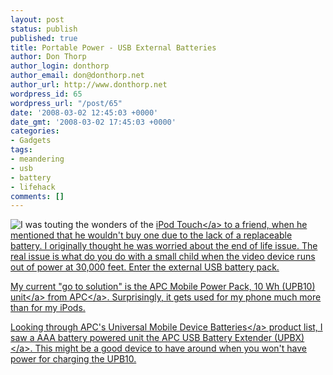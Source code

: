 ```yaml
---
layout: post
status: publish
published: true
title: Portable Power - USB External Batteries
author: Don Thorp
author_login: donthorp
author_email: don@donthorp.net
author_url: http://www.donthorp.net
wordpress_id: 65
wordpress_url: "/post/65"
date: '2008-03-02 12:45:03 +0000'
date_gmt: '2008-03-02 17:45:03 +0000'
categories:
- Gadgets
tags:
- meandering
- usb
- battery
- lifehack
comments: []
---
```

<p><img src="http:&#47;&#47;www.apc.com&#47;resource&#47;images&#47;products&#47;200&#47;53547150-5056-9170-D3E8E2F20E9D31A7_f_h_200x100.jpg" style="float: left" &#47;>I was touting the wonders of the <a href="http:&#47;&#47;www.apple.com&#47;ipodtouch&#47;" target="_blank">iPod Touch<&#47;a> to a friend, when he mentioned that he wouldn't buy one due to the lack of a replaceable battery. I originally thought he was worried about the end of life issue. The real issue is what do you do with a small child when the video device runs out of power at 30,000 feet. Enter the external USB battery pack.</p>
<p>My current "go to solution" is the <a href="http:&#47;&#47;www.apc.com&#47;resource&#47;include&#47;techspec_index.cfm?base_sku=UPB10" target="_blank">APC Mobile Power Pack, 10 Wh (UPB10) unit<&#47;a> from <a href="http:&#47;&#47;www.apc.com" target="_blank">APC<&#47;a>. Surprisingly, it gets used for my phone much more than for my iPods.</p>
<p>Looking through APC's <a href="http:&#47;&#47;www.apc.com&#47;products&#47;family&#47;index.cfm?id=314" target="_blank">Universal Mobile Device Batteries<&#47;a> product list, I saw a AAA battery powered unit the <a href="" _target="_blank"> APC USB Battery Extender (UPBX)<&#47;a>. This might be a good device to have around when you won't have power for charging the UPB10.</p>

